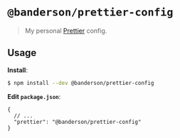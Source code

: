 # `@banderson/prettier-config`

> My personal [Prettier](https://prettier.io) config.

## Usage

**Install**:

```bash
$ npm install --dev @banderson/prettier-config
```

**Edit `package.json`**:

```jsonc
{
  // ...
  "prettier": "@banderson/prettier-config"
}
```
